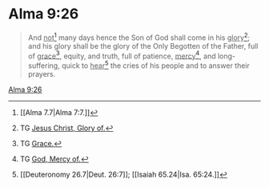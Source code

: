 # Alma 9:26

> And <u>not</u>[^a] many days hence the Son of God shall come in his <u>glory</u>[^b]; and his glory shall be the glory of the Only Begotten of the Father, full of <u>grace</u>[^c], equity, and truth, full of patience, <u>mercy</u>[^d], and long-suffering, quick to <u>hear</u>[^e] the cries of his people and to answer their prayers.

[Alma 9:26](https://www.churchofjesuschrist.org/study/scriptures/bofm/alma/9?lang=eng&id=p26#p26)


[^a]: [[Alma 7.7|Alma 7:7.]]
[^b]: TG [Jesus Christ, Glory of.](https://www.churchofjesuschrist.org/study/scriptures/tg/jesus-christ-glory-of?lang=eng)
[^c]: TG [Grace.](https://www.churchofjesuschrist.org/study/scriptures/tg/grace?lang=eng)
[^d]: TG [God, Mercy of.](https://www.churchofjesuschrist.org/study/scriptures/tg/god-mercy-of?lang=eng)
[^e]: [[Deuteronomy 26.7|Deut. 26:7]]; [[Isaiah 65.24|Isa. 65:24.]]
